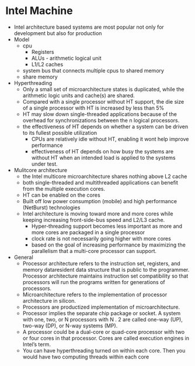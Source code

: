 # Intel Machine

- Intel architecture based systems are most popular not only for development but also for production
- Model
  - cpu
    - Registers
    - ALUs - arithmetic logical unit
    - L1/L2 caches
  - system bus that connects multiple cpus to shared memory
  - share memory
- Hyperthreading
  - Only a small set of microarchitecture states is duplicated, while the arithmetic logic units and cache(s) are shared.
  - Compared with a single processor without HT support, the die size of a single processor with HT is increased by less than 5%
  - HT may slow down single-threaded applications because of the overhead for synchronizations between the n logical processors.
  - the effectiveness of HT depends on whether a system can be driven to its fullest possible utilization
    - CPUs  are relatively idle without HT, enabling it wont help improve performance
    - effectiveness of HT depends on how busy the systems are without HT when an intended load is applied to the systems under test.
- Mulitcore architecture
  - the Intel multicore microarchitecture shares nothing above L2 cache
  - both single-threaded and multithreaded applications can benefit from the multiple execution cores.
  - HT can be enabled on the cores
  - Built off low power consumption (mobile) and high performance (NetBurst) technologies
  - Intel architecture is moving toward more and more cores while keeping increasing front-side-bus speed and L2/L3 cache.
    - Hyper-threading support becomes less important as more and more cores are packaged in a single processor
    - clock rate is not necessarily going higher with more cores
    - based on the goal of increasing performance by maximizing the parallelism that a multi-core processor can support.
- General
  - Processor architecture refers to the instruction set, registers, and memory dataresident data structure that is public to the programmer. Processor architecture maintains instruction set compatibility so that processors will run the programs written for generations of processors.
  -  Microarchitecture refers to the implementation of processor architecture in silicon.
  - Processors are productized implementation of microarchitecture.
  - Processor implies the separate chip package or socket. A system with one, two, or N processors with N . 2 are called one-way (UP), two-way (DP), or N-way systems (MP).
  -  A processor could be a dual-core or quad-core processor with two or four cores in that processor. Cores are called execution engines in Intel’s term.
  -  You can have hyperthreading turned on within each core. Then you would have two computing threads within each core
